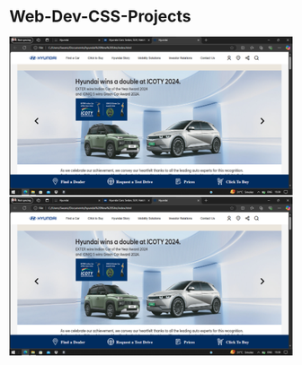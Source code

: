 # Web-Dev-CSS-Projects

<a href="https://beautiful-alpaca-aad9c1.netlify.app/"><img src="output.png"></a>
<a href="https://vocal-sherbet-13a9dc.netlify.app/"><img src="output.png"></a>
